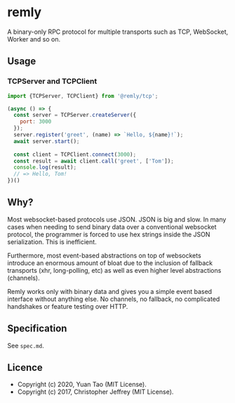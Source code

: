 # remly

A binary-only RPC protocol for multiple transports such as TCP, WebSocket, Worker and so on.

## Usage

### TCPServer and TCPClient

```js
import {TCPServer, TCPClient} from '@remly/tcp';

(async () => {
  const server = TCPServer.createServer({
    port: 3000
  });
  server.register('greet', (name) => `Hello, ${name}!`);
  await server.start();
  
  const client = TCPClient.connect(3000);
  const result = await client.call('greet', ['Tom']);
  console.log(result);
  // => Hello, Tom!
})()
```

## Why?

Most websocket-based protocols use JSON. JSON is big and slow. In many cases when needing to send binary data over a
conventional websocket protocol, the programmer is forced to use hex strings inside the JSON serialization. This is
inefficient.

Furthermore, most event-based abstractions on top of websockets introduce an enormous amount of bloat due to the
inclusion of fallback transports (xhr, long-polling, etc) as well as even higher level abstractions (channels).

Remly works only with binary data and gives you a simple event based interface without anything else. No channels, no
fallback, no complicated handshakes or feature testing over HTTP.

## Specification

See `spec.md`.

## Licence

- Copyright (c) 2020, Yuan Tao (MIT License).
- Copyright (c) 2017, Christopher Jeffrey (MIT License).
